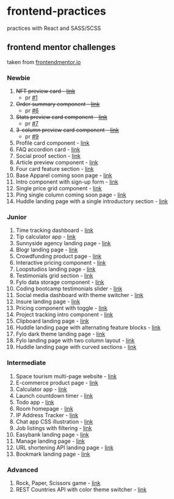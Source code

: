 # frontend-practices

practices with React and SASS/SCSS

## frontend mentor challenges

taken from [frontendmentor.io](https://www.frontendmentor.io/challenges)

### Newbie

1. ~~NFT preview card - [link](https://www.frontendmentor.io/challenges/nft-preview-card-component-SbdUL_w0U)~~
   - pr [#1](https://github.com/hui444/frontend-practices/pull/1)
1. ~~Order summary component - [link](https://www.frontendmentor.io/challenges/order-summary-component-QlPmajDUj)~~
   - pr [#6](https://github.com/hui444/frontend-practices/pull/6)
1. ~~Stats preview card component - [link](https://www.frontendmentor.io/challenges/stats-preview-card-component-8JqbgoU62)~~
   - pr [#7](https://github.com/hui444/frontend-practices/pull/7)
1. ~~3-column preview card component - [link](https://www.frontendmentor.io/challenges/3column-preview-card-component-pH92eAR2-)~~
   - pr [#9](https://github.com/hui444/frontend-practices/pull/9)
1. Profile card component - [link](https://www.frontendmentor.io/challenges/profile-card-component-cfArpWshJ)
1. FAQ accordion card - [link](https://www.frontendmentor.io/challenges/faq-accordion-card-XlyjD0Oam)
1. Social proof section - [link](https://www.frontendmentor.io/challenges/social-proof-section-6e0qTv_bA)
1. Article preview component - [link](https://www.frontendmentor.io/challenges/article-preview-component-dYBN_pYFT)
1. Four card feature section - [link](https://www.frontendmentor.io/challenges/four-card-feature-section-weK1eFYK)
1. Base Apparel coming soon page - [link](https://www.frontendmentor.io/challenges/base-apparel-coming-soon-page-5d46b47f8db8a7063f9331a0)
1. Intro component with sign-up form - [link](https://www.frontendmentor.io/challenges/intro-component-with-signup-form-5cf91bd49edda32581d28fd1)
1. Single price grid component - [link](https://www.frontendmentor.io/challenges/single-price-grid-component-5ce41129d0ff452fec5abbbc)
1. Ping single column coming soon page - [link](https://www.frontendmentor.io/challenges/ping-single-column-coming-soon-page-5cadd051fec04111f7b848da)
1. Huddle landing page with a single introductory section - [link](https://www.frontendmentor.io/challenges/huddle-landing-page-with-a-single-introductory-section-B_2Wvxgi0)

### Junior

1. Time tracking dashboard - [link](https://www.frontendmentor.io/challenges/time-tracking-dashboard-UIQ7167Jw)
1. Tip calculator app - [link](https://www.frontendmentor.io/challenges/tip-calculator-app-ugJNGbJUX)
1. Sunnyside agency landing page - [link](https://www.frontendmentor.io/challenges/sunnyside-agency-landing-page-7yVs3B6ef)
1. Blogr landing page - [link](https://www.frontendmentor.io/challenges/blogr-landing-page-EX2RLAApP)
1. Crowdfunding product page - [link](https://www.frontendmentor.io/challenges/crowdfunding-product-page-7uvcZe7ZR)
1. Interactive pricing component - [link](https://www.frontendmentor.io/challenges/interactive-pricing-component-t0m8PIyY8)
1. Loopstudios landing page - [link](https://www.frontendmentor.io/challenges/loopstudios-landing-page-N88J5Onjw)
1. Testimonials grid section - [link](https://www.frontendmentor.io/challenges/testimonials-grid-section-Nnw6J7Un7)
1. Fylo data storage component - [link](https://www.frontendmentor.io/challenges/fylo-data-storage-component-1dZPRbV5n)
1. Coding bootcamp testimonials slider - [link](https://www.frontendmentor.io/challenges/coding-bootcamp-testimonials-slider-4FNyLA8JL)
1. Social media dashboard with theme switcher - [link](https://www.frontendmentor.io/challenges/social-media-dashboard-with-theme-switcher-6oY8ozp_H)
1. Insure landing page - [link](https://www.frontendmentor.io/challenges/insure-landing-page-uTU68JV8)
1. Pricing component with toggle - [link](https://www.frontendmentor.io/challenges/pricing-component-with-toggle-8vPwRMIC)
1. Project tracking intro component - [link](https://www.frontendmentor.io/challenges/project-tracking-intro-component-5d289097500fcb331a67d80e)
1. Clipboard landing page - [link](https://www.frontendmentor.io/challenges/clipboard-landing-page-5cc9bccd6c4c91111378ecb9)
1. Huddle landing page with alternating feature blocks - [link](https://www.frontendmentor.io/challenges/huddle-landing-page-with-alternating-feature-blocks-5ca5f5981e82137ec91a5100)
1. Fylo dark theme landing page - [link](https://www.frontendmentor.io/challenges/fylo-dark-theme-landing-page-5ca5f2d21e82137ec91a50fd)
1. Fylo landing page with two column layout - [link](https://www.frontendmentor.io/challenges/fylo-landing-page-with-two-column-layout-5ca5ef041e82137ec91a50f5)
1. Huddle landing page with curved sections - [link](https://www.frontendmentor.io/challenges/huddle-landing-page-with-curved-sections-5ca5ecd01e82137ec91a50f2)

### Intermediate

1. Space tourism multi-page website - [link](https://www.frontendmentor.io/challenges/space-tourism-multipage-website-gRWj1URZ3)
1. E-commerce product page - [link](https://www.frontendmentor.io/challenges/ecommerce-product-page-UPsZ9MJp6)
1. Calculator app - [link](https://www.frontendmentor.io/challenges/calculator-app-9lteq5N29)
1. Launch countdown timer - [link](https://www.frontendmentor.io/challenges/launch-countdown-timer-N0XkGfyz-)
1. Todo app - [link](https://www.frontendmentor.io/challenges/todo-app-Su1_KokOW)
1. Room homepage - [link](https://www.frontendmentor.io/challenges/room-homepage-BtdBY_ENq)
1. IP Address Tracker - [link](https://www.frontendmentor.io/challenges/ip-address-tracker-I8-0yYAH0)
1. Chat app CSS illustration - [link](https://www.frontendmentor.io/challenges/chat-app-css-illustration-O5auMkFqY)
1. Job listings with filtering - [link](https://www.frontendmentor.io/challenges/job-listings-with-filtering-ivstIPCt)
1. Easybank landing page - [link](https://www.frontendmentor.io/challenges/easybank-landing-page-WaUhkoDN)
1. Manage landing page - [link](https://www.frontendmentor.io/challenges/manage-landing-page-SLXqC6P5)
1. URL shortening API landing page - [link](https://www.frontendmentor.io/challenges/url-shortening-api-landing-page-2ce3ob-G)
1. Bookmark landing page - [link](https://www.frontendmentor.io/challenges/bookmark-landing-page-5d0b588a9edda32581d29158)

### Advanced

1. Rock, Paper, Scissors game - [link](https://www.frontendmentor.io/challenges/rock-paper-scissors-game-pTgwgvgH)
1. REST Countries API with color theme switcher - [link](https://www.frontendmentor.io/challenges/rest-countries-api-with-color-theme-switcher-5cacc469fec04111f7b848ca)
